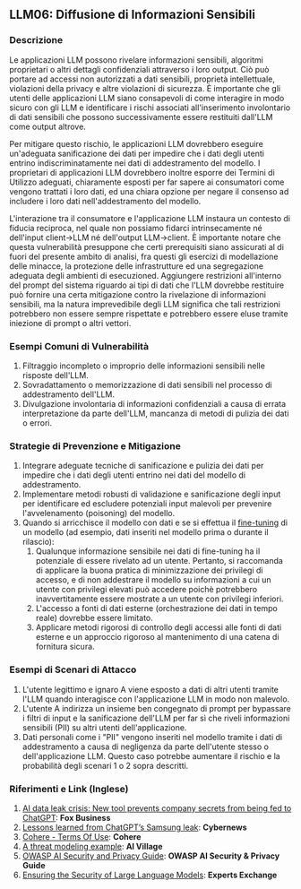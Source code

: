 ## LLM06: Diffusione di Informazioni Sensibili

### Descrizione

Le applicazioni LLM possono rivelare informazioni sensibili, algoritmi proprietari o altri dettagli confidenziali attraverso i loro output. Ciò può portare ad accessi non autorizzati a dati sensibili, proprietà intellettuale, violazioni della privacy e altre violazioni di sicurezza. È importante che gli utenti delle applicazioni LLM siano consapevoli di come interagire in modo sicuro con gli LLM e identificare i rischi associati all'inserimento involontario di dati sensibili che possono successivamente essere restituiti dall'LLM come output altrove.

Per mitigare questo rischio, le applicazioni LLM dovrebbero eseguire un'adeguata sanificazione dei dati per impedire che i dati degli utenti entrino indiscriminatamente nei dati di addestramento del modello. I proprietari di applicazioni LLM dovrebbero inoltre esporre dei Termini di Utilizzo adeguati, chiaramente esposti per far sapere ai consumatori come vengono trattati i loro dati, ed una chiara opzione per negare il consenso ad includere i loro dati nell'addestramento del modello.

L'interazione tra il consumatore e l'applicazione LLM instaura un contesto di fiducia reciproca, nel quale non possiamo fidarci intrinsecamente né dell'input client->LLM né dell'output LLM->client. È importante notare che questa vulnerabilità presuppone che certi prerequisiti siano assicurati al di fuori del presente ambito di analisi, fra questi gli esercizi di modellazione delle minacce, la protezione delle infrastrutture ed una segregazione adeguata degli ambienti di esecuzioned. Aggiungere restrizioni all'interno del prompt del sistema riguardo ai tipi di dati che l'LLM dovrebbe restituire può fornire una certa mitigazione contro la rivelazione di informazioni sensibili, ma la natura imprevedibile degli LLM significa che tali restrizioni potrebbero non essere sempre rispettate e potrebbero essere eluse tramite iniezione di prompt o altri vettori.

### Esempi Comuni di Vulnerabilità

1. Filtraggio incompleto o improprio delle informazioni sensibili nelle risposte dell'LLM.
2. Sovradattamento o memorizzazione di dati sensibili nel processo di addestramento dell'LLM.
3. Divulgazione involontaria di informazioni confidenziali a causa di errata interpretazione da parte dell'LLM, mancanza di metodi di pulizia dei dati o errori.

### Strategie di Prevenzione e Mitigazione
1. Integrare adeguate tecniche di sanificazione e pulizia dei dati per impedire che i dati degli utenti entrino nei dati del modello di addestramento.
2. Implementare metodi robusti di validazione e sanificazione degli input per identificare ed escludere potenziali input malevoli per prevenire l'avvelenamento (poisoning) del modello.
3. Quando si arricchisce il modello con dati e se si effettua il [fine-tuning](https://github.com/OWASP/www-project-top-10-for-large-language-model-applications/wiki/Definitions) di un modello (ad esempio, dati inseriti nel modello prima o durante il rilascio):
	1. Qualunque informazione sensibile nei dati di fine-tuning ha il potenziale di essere rivelato ad un utente. Pertanto, si raccomanda di applicare la buona pratica di minimizzazione dei privilegi di accesso, e di non addestrare il modello su informazioni a cui un utente con privilegi elevati può accedere poichè potrebbero inavvertitamente essere mostrate a un utente con privilegi inferiori.
	2. L'accesso a fonti di dati esterne (orchestrazione dei dati in tempo reale) dovrebbe essere limitato.
	3. Applicare metodi rigorosi di controllo degli accessi alle fonti di dati esterne e un approccio rigoroso al mantenimento di una catena di fornitura sicura.

### Esempi di Scenari di Attacco

1. L'utente legittimo e ignaro A viene esposto a dati di altri utenti tramite l'LLM quando interagisce con l'applicazione LLM in modo non malevolo.
2. L'utente A indirizza un insieme ben congegnato di prompt per bypassare i filtri di input e la sanificazione dell'LLM per far sì che riveli informazioni sensibili (PII) su altri utenti dell'applicazione.
3. Dati personali come i "PII" vengono inseriti nel modello tramite i dati di addestramento a causa di negligenza da parte dell'utente stesso o dell'applicazione LLM. Questo caso potrebbe aumentare il rischio e la probabilità degli scenari 1 o 2 sopra descritti.

### Riferimenti e Link (Inglese)

1. [AI data leak crisis: New tool prevents company secrets from being fed to ChatGPT](https://www.foxbusiness.com/politics/ai-data-leak-crisis-prevent-company-secrets-chatgpt): **Fox Business**
2. [Lessons learned from ChatGPT’s Samsung leak](https://cybernews.com/security/chatgpt-samsung-leak-explained-lessons/): **Cybernews**
3. [Cohere - Terms Of Use](https://cohere.com/terms-of-use): **Cohere**
4. [A threat modeling example](https://aivillage.org/large%20language%20models/threat-modeling-llm/): **AI Village**
5. [OWASP AI Security and Privacy Guide](https://owasp.org/www-project-ai-security-and-privacy-guide/): **OWASP AI Security & Privacy Guide**
6. [Ensuring the Security of Large Language Models](https://www.experts-exchange.com/articles/38220/Ensuring-the-Security-of-Large-Language-Models-Strategies-and-Best-Practices.html): **Experts Exchange**
